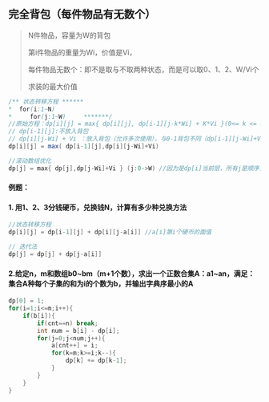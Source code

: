 ## 完全背包（每件物品有无数个）

> N件物品，容量为W的背包
>
> 第i件物品的重量为Wi，价值是Vi，
>
> 每件物品无数个：即不是取与不取两种状态，而是可以取0、1、2、W/Vi个
>
> 求装的最大价值

``` java
/** 状态转移方程 ******
*  for(i:1~N)
*	  for(j:1~W)     *******/
//原始方程：dp[i][j] = max{ dp[i][j], dp[i-1][j-k*Wi] + K*Vi }(0<= k <= W/Wi)
// dp[i-1][j]:不放入背包
// dp[i][j-Wi] + Vi ：放入背包（允许多次使用），与0-1背包不同（dp[i-1][j-Wi]+Vi）
dp[i][j] = max( dp[i-1][j],dp[i][j-Wi]+Vi)

//滚动数组优化
dp[j] = max{ dp[j],dp[j-Wi]+Vi } (j:0->W) //因为是dp[i]当前层，所有j是顺序，从0~W	W
```



#### 例题：

#### 1. 用1、2、3分钱硬币，兑换钱N，计算有多少种兑换方法

``` java
//状态转移方程
dp[i][j] = dp[i-1][j] + dp[i][j-a[i]] //a[i]第i个硬币的面值

// 迭代法
dp[j] = dp[j] + dp[j-a[i]]
```

#### 2.给定n，m和数组b0~bm（m+1个数），求出一个正数合集A：a1~an，满足：集合A种每个子集的和为i的个数为b，并输出字典序最小的A

``` java
dp[0] = 1;
for(i=1;i<=m;i++){
    if(b[i]){
        if(cnt==n) break;
        int num = b[i] - dp[i];
        for(j=0;j<num;j++){
            a[cnt++] = i;
            for(k=m;k>=i;k--){
                dp[k] += dp[k-1];
            }
        }
    }
}
```

